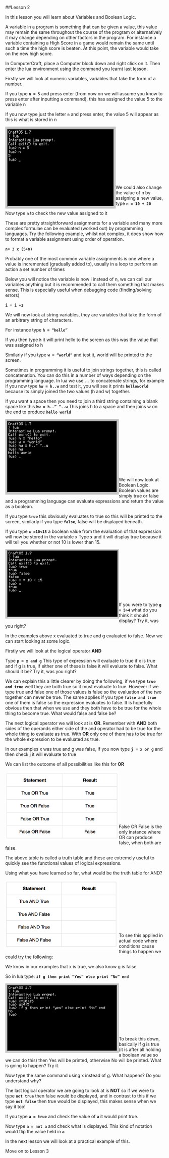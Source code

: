 ##Lesson 2

In this lesson you will learn about Variables and Boolean Logic.

A variable in a program is something that can be given a value, this value may remain the same throughout the course of the program or alternatively it may change depending on other factors in the program. For instance a variable containing a High Score in a game would remain the same until such a time the high score is beaten. At this point, the variable would take on the new high score.

In ComputerCraft, place a Computer block down and right click on it. Then enter the lua environment using the command you learnt last lesson.

Firstly we will look at numeric variables, variables that take the form of a number.

If you type **```n = 5```** and press enter (from now on we will assume you know to press enter after inputting a command), this has assigned the value 5 to the variable n

If you now type just the letter **```n```** and press enter, the value 5 will appear as this is what is stored in n

<a href="n"><img src="https://github.com/AllenHeard/ComputerCraft/blob/master/Screenshots/Lesson%202%20Images/a.png" align="left" height="260" width="350" ></a><br><br><br><br><br><br><br><br><br><br>

We could also change the value of n by assigning a new value, type **```n = 10 + 20```**

Now type **```n```** to check the new value assigned to it

These are pretty straightforward assignments for a variable and many more complex formulae can be evaluated (worked out) by programming languages. Try the following example, whilst not complex, it does show how to format a variable assignment using order of operation.

**```n= 3 x (5+8)```**

Probably one of the most common variable assignments is one where a value is incremented (gradually added to), usually in a loop to perform an action a set number of times

Below you will notice the variable is now i instead of n, we can call our variables anything but it is recommended to call them something that makes sense. This is especially useful when debugging code (finding/solving errors)

**```i = i +1```**

We will now look at string variables, they are variables that take the form of an arbitrary string of characters.

For instance type **```h = “hello”```**

If you then type **```h```** it will print hello to the screen as this was the value that was assigned to h

Similarly if you type **```w = “world”```**  and test it, world will be printed to the screen.

Sometimes in programming it is useful to join strings together, this is called concatenation. You can do this in a number of ways depending on the programming language. In lua we use **```..```**
to concatenate strings, for example if you now type **```hw = h..w```** and test it, you will see it prints **```helloworld```** because its simply joined the two values (h and w) together.

If you want a space then you need to join a third string containing a blank space like this **```hw = h..” “..w```** This joins h to a space and then joins w on the end to produce **```hello world```**

<a href="hello world"><img src="https://github.com/AllenHeard/ComputerCraft/blob/master/Screenshots/Lesson%202%20Images/b.png" align="left" height="240" width="360" ></a><br><br><br><br><br><br><br><br><br><br>

We will now look at Boolean Logic. Boolean values are simply true or false and a programming language can evaluate expressions and return the value as a boolean.

If you type **```true```** this obviously evaluates to true so this will be printed to the screen, similarly if you type **```false```**, false will be displayed beneath.

If you type **```x =10<15```** a boolean value from the evaluation of that expression will now be stored in the variable x Type **```x```** and it will display true because it will tell you whether or not 10 is lower than 15.

<a href="x"><img src="https://github.com/AllenHeard/ComputerCraft/blob/master/Screenshots/Lesson%202%20Images/c.png" align="left" height="220" width="360" ></a><br><br><br><br><br><br><br><br><br>

If you were to type **```g = 5>4```** what do you think it should display? Try it, was you right?

In the examples above x evaluated to true and g evaluated to false. Now we can start looking at some logic.

Firstly we will look at the logical operator **AND**

Type **```p = x and g```** This type of expression will evaluate to true if x is true and if g is true, if either one of these is false it will evaluate to false. What should it be? Try it, was you right?

We can explain this a little clearer by doing the following, if we type **```true and true```** well they are both true so it must evaluate to true. However if we type true and false one of those values is false so the evaluation of the two together can never be true. The same applies if you type **```false and true```** one of them is false so the expression evaluates to false. It is hopefully obvious then that when we use and they both have to be true for the whole thing to become true. What would false and false be?

The next logical operator we will look at is **OR**. Remember with **AND** both sides of the operands either side of the and operator had to be true for the whole thing to evaluate as true. With **OR** only one of them has to be true for the whole expression to be evaluated as true. 

In our examples x was true and g was false, if you now type **```j = x or g```** and then check j it will evaluate to true

We can list the outcome of all possibilities like this for **OR**

<a href="OR"><img src="https://github.com/AllenHeard/ComputerCraft/blob/master/Screenshots/Lesson%202%20Images/or.png" align="left" height="220" width="360" ></a><br><br><br><br><br><br><br><br><br>

False OR False is the only instance where OR can produce false, when both are false.

The above table is called a truth table and these are extremely useful to quickly see the functional values of logical expressions.

Using what you have learned so far, what would be the truth table for AND?

<a href="OR"><img src="https://github.com/AllenHeard/ComputerCraft/blob/master/Screenshots/Lesson%202%20Images/and.png" align="left" height="220" width="360" ></a><br><br><br><br><br><br><br><br><br>

To see this applied in actual code where conditions cause things to happen we could try the following:

We know in our examples that x is true, we also know g is false

So in lua type: **```if g then print “Yes” else print “No” end```**

<a href="if"><img src="https://github.com/AllenHeard/ComputerCraft/blob/master/Screenshots/Lesson%202%20Images/d.png" align="left" height="220" width="360" ></a><br><br><br><br><br><br><br><br><br>

To break this down, basically if g is true (it is after all holding a boolean value so we can do this) then Yes will be printed, otherwise No will be printed. What is going to happen? Try it.

Now type the same command using x instead of g. What happens? Do you understand why?

The last logical operator we are going to look at is **NOT** so if we were to type **```not true```** then false would be displayed, and in contrast to this if we type **```not false```** then true would be displayed, this makes sense when we say it too!

If you type **```a = true```** and check the value of **```a```** it would print true. 

Now type **```a = not a```** and check what is displayed. This kind of notation would flip the value held in **```a```** 

In the next lesson we will look at a practical example of this.

Move on to Lesson 3
